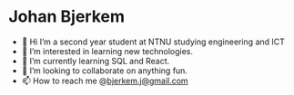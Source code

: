 # Johan Bjerkem

- 👋 Hi I’m a second year student at NTNU studying engineering and ICT
- 👀 I’m interested in learning new technologies.
- 🌱 I’m currently learning SQL and React.
- 💞️ I’m looking to collaborate on anything fun.
- 📫 How to reach me @bjerkem.j@gmail.com

<!---
bjerkemj/bjerkemj is a ✨ special ✨ repository because its `README.md` (this file) appears on your GitHub profile.
You can click the Preview link to take a look at your changes.
--->
